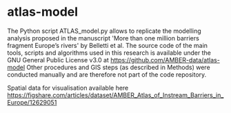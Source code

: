# atlas-model
The Python script ATLAS_model.py allows to replicate the modelling analysis proposed in the manuscript 'More than one million barriers fragment Europe’s rivers' by Belletti et al. 
The source code of the main tools, scripts and algorithms used in this research is available under the GNU General Public License v3.0 at https://github.com/AMBER-data/atlas-model
Other procedures and GIS steps (as described in Methods) were conducted manually and are therefore not part of the code repository.

Spatial data for visualisation available here https://figshare.com/articles/dataset/AMBER_Atlas_of_Instream_Barriers_in_Europe/12629051
